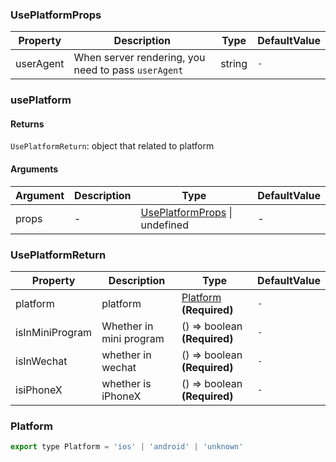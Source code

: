 ### UsePlatformProps

| Property  | Description                                         | Type   | DefaultValue |
| --------- | --------------------------------------------------- | ------ | ------------ |
| userAgent | When server rendering, you need to pass `userAgent` | string | `-`          |

### usePlatform

#### Returns

`UsePlatformReturn`: object that related to platform

#### Arguments

| Argument | Description | Type                                               | DefaultValue |
| -------- | ----------- | -------------------------------------------------- | ------------ |
| props    | -           | [UsePlatformProps](#UsePlatformProps) \| undefined | -            |

### UsePlatformReturn

| Property        | Description             | Type                                 | DefaultValue |
| --------------- | ----------------------- | ------------------------------------ | ------------ |
| platform        | platform                | [Platform](#Platform) **(Required)** | `-`          |
| isInMiniProgram | Whether in mini program | () => boolean **(Required)**         | `-`          |
| isInWechat      | whether in wechat       | () => boolean **(Required)**         | `-`          |
| isiPhoneX       | whether is iPhoneX      | () => boolean **(Required)**         | `-`          |

### Platform

```js
export type Platform = 'ios' | 'android' | 'unknown'
```
